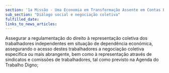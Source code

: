 ```yaml
---
section: '1a Missão - Uma Economia em Transformação Assente em Contas Equilibradas'
sub_section: "Diálogo social e negociação coletiva"
fulfilled_date:
links_to_news_articles:
---
```


Assegurar a regulamentação do direito à representação coletiva dos trabalhadores independentes em situação de dependência económica, assegurando o acesso destes trabalhadores a negociação coletiva específica ou mais abrangente, bem como à representação através de sindicatos e comissões de trabalhadores, tal como previsto na Agenda do Trabalho Digno;